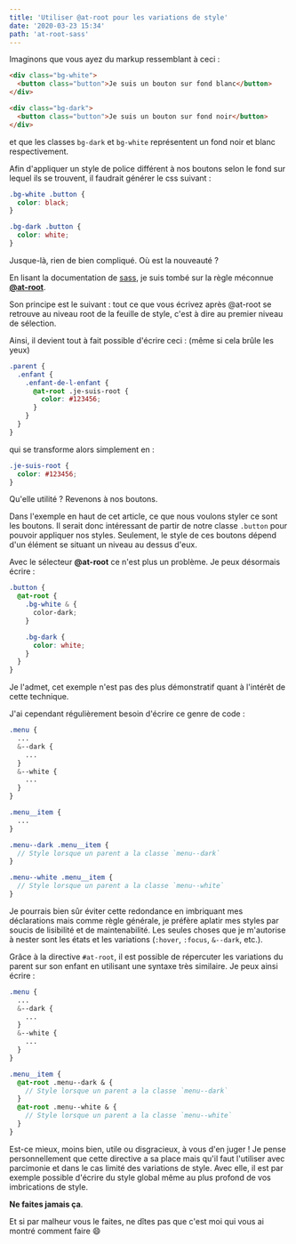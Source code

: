 ```yaml
---
title: 'Utiliser @at-root pour les variations de style'
date: '2020-03-23 15:34'
path: 'at-root-sass'
---
```


Imaginons que vous ayez du markup ressemblant à ceci :

```html
<div class="bg-white">
  <button class="button">Je suis un bouton sur fond blanc</button>
</div>

<div class="bg-dark">
  <button class="button">Je suis un bouton sur fond noir</button>
</div>
```

et que les classes `bg-dark` et `bg-white` représentent un fond noir et blanc respectivement.

Afin d'appliquer un style de police différent à nos boutons selon le fond sur lequel ils se trouvent, il faudrait générer le css suivant :

```css
.bg-white .button {
  color: black;
}

.bg-dark .button {
  color: white;
}
```

Jusque-là, rien de bien compliqué. Où est la nouveauté ?

En lisant la documentation de [sass](https://sass-lang.com/), je suis tombé sur la règle méconnue **[@at-root](https://sass-lang.com/documentation/at-rules/at-root)**.

Son principe est le suivant : tout ce que vous écrivez après @at-root se retrouve au niveau root de la feuille de style, c'est à dire au premier niveau de sélection.

Ainsi, il devient tout à fait possible d'écrire ceci : (même si cela brûle les yeux)

```scss
.parent {
  .enfant {
    .enfant-de-l-enfant {
      @at-root .je-suis-root {
        color: #123456;
      }
    }
  }
}
```

qui se transforme alors simplement en :

```css
.je-suis-root {
  color: #123456;
}
```

Qu'elle utilité ? Revenons à nos boutons.

Dans l'exemple en haut de cet article, ce que nous voulons styler ce sont les boutons. Il serait donc intéressant de partir de notre classe `.button` pour pouvoir appliquer nos styles. Seulement, le style de ces boutons dépend d'un élément se situant un niveau au dessus d'eux.

Avec le sélecteur **@at-root** ce n'est plus un problème. Je peux désormais écrire :

```scss
.button {
  @at-root {
    .bg-white & {
      color-dark;
    }

    .bg-dark {
      color: white;
    }
  }
}
```

Je l'admet, cet exemple n'est pas des plus démonstratif quant à l'intérêt de cette technique.

J'ai cependant régulièrement besoin d'écrire ce genre de code :

```scss
.menu {
  ...
  &--dark {
    ...
  }
  &--white {
    ...
  }
}

.menu__item {
  ...
}

.menu--dark .menu__item {
  // Style lorsque un parent a la classe `menu--dark`
}

.menu--white .menu__item {
  // Style lorsque un parent a la classe `menu--white`
}

```

Je pourrais bien sûr éviter cette redondance en imbriquant mes déclarations mais comme règle générale, je préfère aplatir mes styles par soucis de lisibilité et de maintenabilité. Les seules choses que je m'autorise à nester sont les états et les variations (`:hover`, `:focus`, `&--dark`, etc.).

Grâce à la directive `#at-root`, il est possible de répercuter les variations du parent sur son enfant en utilisant une syntaxe très similaire. Je peux ainsi écrire :

```scss
.menu {
  ...
  &--dark {
    ...
  }
  &--white {
    ...
  }
}

.menu__item {
  @at-root .menu--dark & {
    // Style lorsque un parent a la classe `menu--dark`
  }
  @at-root .menu--white & {
    // Style lorsque un parent a la classe `menu--white`
  }
}
```

Est-ce mieux, moins bien, utile ou disgracieux, à vous d'en juger ! Je pense personnellement que cette directive a sa place mais qu'il faut l'utiliser avec parcimonie et dans le cas limité des variations de style. Avec elle, il est par exemple possible d'écrire du style global même au plus profond de vos imbrications de style.

**Ne faites jamais ça**.

Et si par malheur vous le faites, ne dîtes pas que c'est moi qui vous ai montré comment faire 😄
